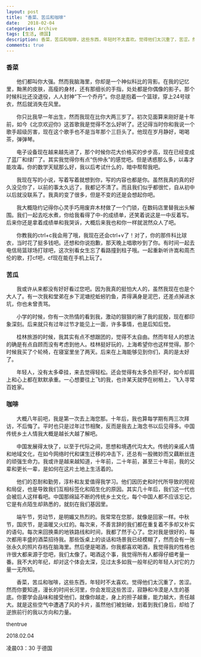 ```yaml
---
layout: post
title: "香菜、苦瓜和咖啡"
date:   2018-02-04
categories: Archive
tags: [生活, 德国]
description: 香菜，苦瓜和咖啡，这些东西，年轻时不太喜欢。觉得他们太沉重了，苦涩。然而你要知道，漫长的时间长河里，你会发现这些苦涩，寂静和冷漠是人生的基底。
comments: true
---
```




### 香菜

&#160; &#160; &#160; &#160;他们都叫你大强。然而我脑海里，你却是一个神似科比的背影。在我的记忆里，黝黑的皮肤，高瘦的身材，还有那细长的手指，处处都是你偶像的影子。那个时候科比还没退役，人人封神“下一个乔丹”。你总是抱着一个篮球，穿上24号球衣，然后就消失在风里。

&#160; &#160; &#160; &#160;你只比我早一年出生，然而我现在比你大两三岁了。初次见面算来刚好是十年前，如今《北京欢迎你》这首歌我是觉得不怎么好听了。还记得当时你和我说一个歌手超级厉害，现在这个歌手也不是当年那个三巨头了。他现在岁月静好，喝喝茶，弹弹琴。

&#160; &#160; &#160; &#160;电子设备现在越来越先进了，那个时候你花大价格买的步步高，现在已经变成了蓝厂和绿厂了。其实我觉得你有点“伤仲永”的感觉吧。但是诱惑那么多，以毒才能攻毒。你的数学天赋那么好，我以后考试什么的，暗中帮帮我吧。

&#160; &#160; &#160; &#160;我现在写的小说，写着写着就想到你，写的内容也都是你。虽然我真的真的好久没见你了，以前的事太久远了，我都记不清了。而且我们似乎都很忙，自从初中以后就没联系了。我真的变了很多，但是不变的还是会想起你吧。

&#160; &#160; &#160; &#160;我大概隐约记得你心灵手巧用废弃木材做了一个门锁，在数码店里替我出头解围。我们一起去吃水煮，你给我看得了中-的成绩单，还笑着说这是一中反着写。后来你还是拿着成绩单和我哭诉，大概后来我也和你一样就泯然众人了吧。

&#160; &#160; &#160; &#160;你教我的ctrl+c我会用了哦，我现在还会ctrl+v了！对了，你的那件科比球衣，当时花了挺多钱吧。还想和你说抱歉，那天晚上唱歌吵到了你。有时间一起去电信局篮球场打球吧，这次别看女生忘了看路撞到柱子哦。一起重新听许嵩和周杰伦的歌，打cf吧，cf现在能在手机上玩了。



### 苦瓜

&#160; &#160; &#160; &#160;我或许从来都没有好好看过您吧。因为我真的挺怕大人的，虽然我现在也是个大人了。有一次我和堂弟在乡下泥塘挖蚯蚓钓鱼，弄得满身是泥巴，还差点掉进水坑，你也未曾责骂。

&#160; &#160; &#160; &#160;小学的时候，你有一次热情的看到我，激动的狠狠的揪了我的屁股，现在都印象深刻。后来就只有过年过节才能见上一面，许多事情，也是后知后觉。

&#160; &#160; &#160; &#160;桂林旅游的时候，我其实有点不想跟团的，觉得不太自由。然而年轻人的想法的确是有点自顾而没有考虑到他人。桂林挺好玩的，上海希望你也这样觉得。那个时候我买了个轮椅，在寝室里坐了两天。后来在上海能够见到你们，真的是太好了。

&#160; &#160; &#160; &#160;年轻人，没有太多牵挂，来去觉得轻松。还会觉得有太多负担不好，如今却肩上和心上都在默默承重。一心想要往上飞的我，也许某天就停在树梢上，飞入寻常百姓家。



### 咖啡

&#160; &#160; &#160; &#160;大概八年前吧，我是第一次去上海您那。十年后，我也算每学期有两三次拜访，不后悔了。平时也只是过年过节相聚，反而是我去上海念书以后见得多。中国传统乡土人情我大概是越长大越了解吧。

&#160; &#160; &#160; &#160;中国发展得太快了，以至于代际之间，思想和境遇代沟太大。传统的亲戚人情和地域文化，在如今网络时代和谋生迁移的冲击下，还总有一股微妙而又藕断丝连的顽强生命力。我或许是越来越知道，十年前，二十年前，甚至三十年前，我的父辈和更长一辈，是如何在这片土地上生活着的。

&#160; &#160; &#160; &#160;他们的忍耐和勤劳，淳朴和友爱值得我学习。他们因历史和时代所导致的短视和局促，也是导致我们互相标签化和陌生化的原因。其实几十年后，我们这一代也会被后人这样看吧。中国那绵延不断的传统乡土文化，每个中国人都不应该忘记，它是有点陌生却熟悉的，就刻在我们基因里。

&#160; &#160; &#160; &#160;端午节，劳动节，是明媚又热烈的。我常常在您那，就像是回家一样。中秋节，国庆节，是温暖又火红的。每次来，不善言辞的我们都在重复着不多却又朴实的语句。每次来回换乘的地铁路线和时间，我都了然于心了。您对我是很好的，每次都用丰盛的酒菜招待我。那些饭桌上的谈话和场景我已经模糊了，然而会有一张张永久的照片存档在脑海里。然后便是喝酒，你我都喜欢喝酒，我觉得我的性格也许很大都来源于您吧，我们太像了。喝酒这个事，我觉得所有人都得仔细考量一番。我不大的年纪，却对这个体会太深，见过太多如我一般年纪的年轻人对它的力量一无所知。

&#160; &#160; &#160; &#160;香菜，苦瓜和咖啡，这些东西，年轻时不太喜欢。觉得他们太沉重了，苦涩。然而你要知道，漫长的时间长河里，你会发现这些苦涩，寂静和冷漠是人生的基底。你要学会品味和接受他们，就像你越走，身上的担子越重，能力越大，责任越大。就是这些空气中遭遇了风的卡片，虽然他们被划破，划着到我们身后，却给了逆旅前行的我以方向和力量。



thentrue

2018.02.04

凌晨03：30 于德国
